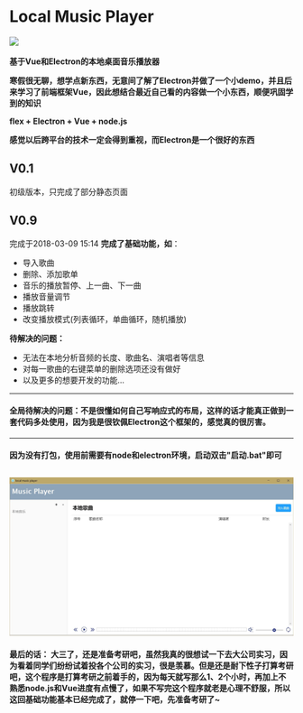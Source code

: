 ﻿# Local Music Player
 
![](https://img.shields.io/github/repo-size/liwenchi123000/Local-Music-Player)

**基于Vue和Electron的本地桌面音乐播放器**

**寒假很无聊，想学点新东西，无意间了解了Electron并做了一个小demo，并且后来学习了前端框架Vue，因此想结合最近自己看的内容做一个小东西，顺便巩固学到的知识**

**flex + Electron + Vue + node.js**

**感觉以后跨平台的技术一定会得到重视，而Electron是一个很好的东西**

## V0.1

初级版本，只完成了部分静态页面

## V0.9
完成于2018-03-09 15:14
**完成了基础功能，如**：
* 导入歌曲
* 删除、添加歌单
* 音乐的播放暂停、上一曲、下一曲
* 播放音量调节
* 播放跳转
* 改变播放模式(列表循环，单曲循环，随机播放)

**待解决的问题：**
* 无法在本地分析音频的长度、歌曲名、演唱者等信息
* 对每一歌曲的右键菜单的删除选项还没有做好
* 以及更多的想要开发的功能...


-------------------------------------------------
#### 全局待解决的问题：不是很懂如何自己写响应式的布局，这样的话才能真正做到一套代码多处使用，因为我是很钦佩Electron这个框架的，感觉真的很厉害。
-------------------------------------------------
#### **因为没有打包，使用前需要有node和electron环境，启动双击"启动.bat"即可**
![](intro.jpg)
-------------------------------------------------
**最后的话：
大三了，还是准备考研吧，虽然我真的很想试一下去大公司实习，因为看着同学们纷纷试着投各个公司的实习，很是羡慕。但是还是耐下性子打算考研吧，这个程序是打算考研之前着手的，因为每天就写那么1、2个小时，再加上不熟悉node.js和Vue进度有点慢了，如果不写完这个程序就老是心理不舒服，所以这回基础功能基本已经完成了，就停一下吧，先准备考研了~**
